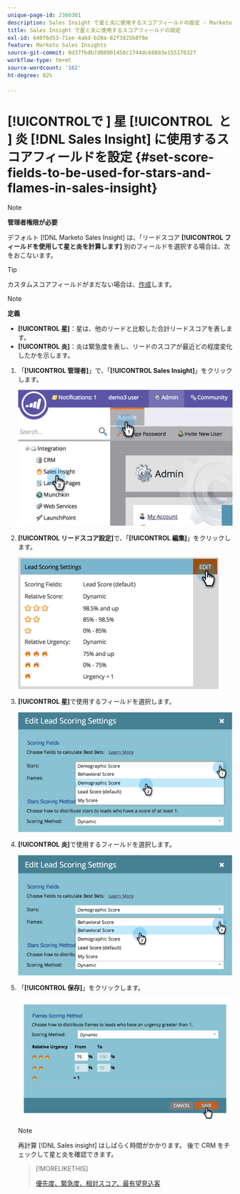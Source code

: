 ```yaml
---
unique-page-id: 2360301
description: Sales Insight で星と炎に使用するスコアフィールドの設定 - Marketo ドキュメント - 製品ドキュメント
title: Sales Insight で星と炎に使用するスコアフィールドの設定
exl-id: 640f6d53-71ee-4a6d-b28a-82f3825b8f8e
feature: Marketo Sales Insights
source-git-commit: 0d37fbdb7d08901458c1744dc68893e155176327
workflow-type: tm+mt
source-wordcount: '162'
ht-degree: 82%

---
```


# [!UICONTROL &#x200B; で &#x200B;] 星 [!UICONTROL &#x200B; と &#x200B;] 炎 [!DNL Sales Insight] に使用するスコアフィールドを設定 {#set-score-fields-to-be-used-for-stars-and-flames-in-sales-insight}

>[!NOTE]
>
>**管理者権限が必要**

デフォルト [!DNL Marketo Sales Insight] は、「リードスコア **[!UICONTROL フィールドを使用して星と炎を計算します]** 別のフィールドを選択する場合は、次をおこないます。

>[!TIP]
>
>カスタムスコアフィールドがまだない場合は、[作成](/help/marketo/product-docs/administration/field-management/create-a-custom-field-in-marketo.md)します。

>[!NOTE]
>
>**定義**
>
>* **[!UICONTROL 星]**：星は、他のリードと比較した合計リードスコアを表します。
>* **[!UICONTROL 炎]**：炎は緊急度を表し、リードのスコアが最近どの程度変化したかを示します。
>

1. 「**[!UICONTROL 管理者]**」で、「**[!UICONTROL Sales Insight]**」をクリックします。

   ![](assets/image2014-9-16-13-3a27-3a19.png)

1. **[!UICONTROL リードスコア設定]**&#x200B;で、「**[!UICONTROL 編集]**」をクリックします。

   ![](assets/image2014-9-16-13-3a27-3a33.png)

1. **[!UICONTROL 星]**&#x200B;で使用するフィールドを選択します。

   ![](assets/image2014-9-16-13-3a27-3a45.png)

1. **[!UICONTROL 炎]**&#x200B;で使用するフィールドを選択します。

   ![](assets/image2014-9-16-13-3a28-3a1.png)

1. 「**[!UICONTROL 保存]**」をクリックします。

   ![](assets/image2014-9-16-13-3a28-3a18.png)

   >[!NOTE]
   >
   >再計算 [!DNL Sales insight] はしばらく時間がかかります。 後で CRM をチェックして星と炎を確認できます。

   >[!MORELIKETHIS]
   >
   >[優先度、緊急度、相対スコア、最有望見込客](/help/marketo/product-docs/marketo-sales-insight/msi-for-salesforce/features/stars-and-flames/priority-urgency-relative-score-and-best-bets.md)
